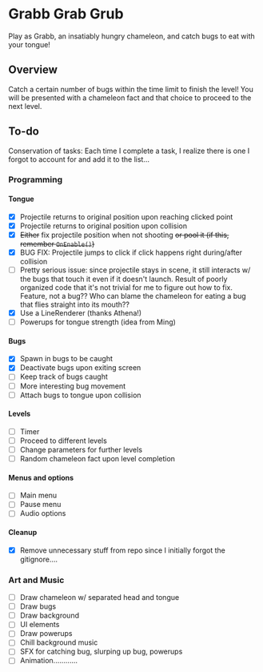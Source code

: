 # Grabb Grab Grub
Play as Grabb, an insatiably hungry chameleon, and catch bugs to eat with your tongue!

## Overview
Catch a certain number of bugs within the time limit to finish the level! You will be presented with a chameleon fact and that choice to proceed to the next level.

## To-do
Conservation of tasks: Each time I complete a task, I realize there is one I forgot to account for and add it to the list...
### Programming
#### Tongue
- [x] Projectile returns to original position upon reaching clicked point
- [x] Projectile returns to original position upon collision
- [x] ~~Either~~ fix projectile position when not shooting ~~or pool it (if this, remember `OnEnable()`)~~
- [x] BUG FIX: Projectile jumps to click if click happens right during/after collision
- [ ] Pretty serious issue: since projectile stays in scene, it still interacts w/ the bugs that touch it even if it doesn't launch. Result of poorly organized code that it's not trivial for me to figure out how to fix. Feature, not a bug?? Who can blame the chameleon for eating a bug that flies straight into its mouth??
- [x] Use a LineRenderer (thanks Athena!)
- [ ] Powerups for tongue strength (idea from Ming)
#### Bugs
- [x] Spawn in bugs to be caught
- [x] Deactivate bugs upon exiting screen
- [ ] Keep track of bugs caught
- [ ] More interesting bug movement
- [ ] Attach bugs to tongue upon collision
#### Levels
- [ ] Timer
- [ ] Proceed to different levels
- [ ] Change parameters for further levels
- [ ] Random chameleon fact upon level completion
#### Menus and options
- [ ] Main menu
- [ ] Pause menu
- [ ] Audio options
#### Cleanup
- [x] Remove unnecessary stuff from repo since I initially forgot the gitignore....

### Art and Music
- [ ] Draw chameleon w/ separated head and tongue
- [ ] Draw bugs
- [ ] Draw background
- [ ] UI elements
- [ ] Draw powerups
- [ ] Chill background music
- [ ] SFX for catching bug, slurping up bug, powerups
- [ ] Animation............

